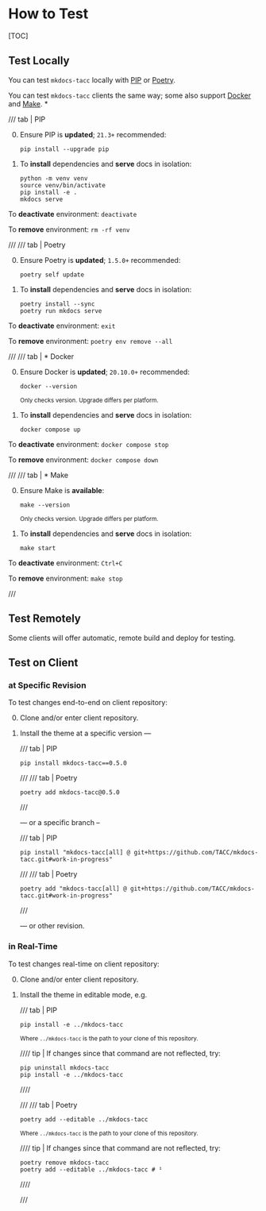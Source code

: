 # How to Test

[TOC]

## Test Locally

You can test `mkdocs-tacc` locally with [PIP](https://pip.pypa.io/) or [Poetry](https://python-poetry.org/).

You can test `mkdocs-tacc` clients the same way; some also support [Docker](https://docs.docker.com/) and [Make](https://www.gnu.org/software/make/). \*

/// tab | PIP

0. Ensure PIP is **updated**; `21.3+` recommended:

    ```shell
    pip install --upgrade pip
    ```

1. To **install** dependencies and **serve** docs in isolation:

    ```shell
    python -m venv venv
    source venv/bin/activate
    pip install -e .
    mkdocs serve
    ```

To **deactivate** environment: `deactivate`

To **remove** environment: `rm -rf venv`

///
/// tab | Poetry

0. Ensure Poetry is **updated**; `1.5.0+` recommended:

    ```shell
    poetry self update
    ```

1. To **install** dependencies and **serve** docs in isolation:

    ```shell
    poetry install --sync
    poetry run mkdocs serve
    ```

To **deactivate** environment: `exit`

To **remove** environment: `poetry env remove --all`

///
/// tab | \* Docker

0. Ensure Docker is **updated**; `20.10.0+` recommended:

    ```shell
    docker --version
    ```

    <small>Only checks version. Upgrade differs per platform.</small>

1. To **install** dependencies and **serve** docs in isolation:

    ```shell
    docker compose up
    ```

To **deactivate** environment: `docker compose stop`

To **remove** environment: `docker compose down`

///
/// tab | \* Make

0. Ensure Make is **available**:

    ```shell
    make --version
    ```

    <small>Only checks version. Upgrade differs per platform.</small>

1. To **install** dependencies and **serve** docs in isolation:

    ```shell
    make start
    ```

To **deactivate** environment: `Ctrl+C`

To **remove** environment: `make stop`

///

## Test Remotely

Some clients will offer automatic, remote build and deploy for testing.

## Test on Client

### at Specific Revision

To test changes end-to-end on client repository:

0. Clone and/or enter client repository.
1. Install the theme at a specific version —

    /// tab | PIP

    ```shell
    pip install mkdocs-tacc==0.5.0
    ```

    ///
    /// tab | Poetry

    ```shell
    poetry add mkdocs-tacc@0.5.0
    ```

    ///

    — or a specific branch –

    /// tab | PIP

    ```shell
    pip install "mkdocs-tacc[all] @ git+https://github.com/TACC/mkdocs-tacc.git#work-in-progress"
    ```

    ///
    /// tab | Poetry

    ```shell
    poetry add "mkdocs-tacc[all] @ git+https://github.com/TACC/mkdocs-tacc.git#work-in-progress"
    ```

    ///

    — or other revision.

### in Real-Time

To test changes real-time on client repository:

0. Clone and/or enter client repository.
1. Install the theme in editable mode, e.g.

    /// tab | PIP

    ```shell
    pip install -e ../mkdocs-tacc
    ```

    <small>Where `../mkdocs-tacc` is the path to your clone of this repository.</small>

    //// tip | If changes since that command are not reflected, try:

    ```shell
    pip uninstall mkdocs-tacc
    pip install -e ../mkdocs-tacc
    ```

    ////

    ///
    /// tab | Poetry

    ```shell
    poetry add --editable ../mkdocs-tacc
    ```

    <small>Where `../mkdocs-tacc` is the path to your clone of this repository.</small>

    //// tip | If changes since that command are not reflected, try:

    ```shell
    poetry remove mkdocs-tacc
    poetry add --editable ../mkdocs-tacc # ¹
    ```

    ////

    ///

